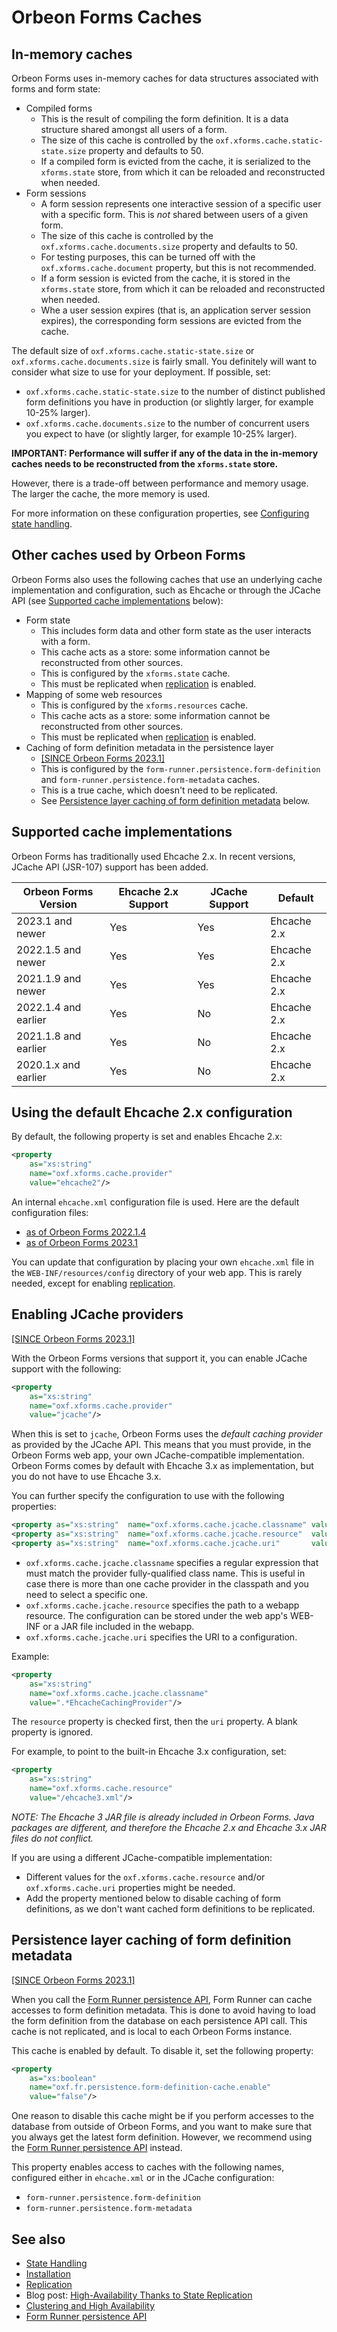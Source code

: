 # Orbeon Forms Caches

## In-memory caches

Orbeon Forms uses in-memory caches for data structures associated with forms and form state:

- Compiled forms
    - This is the result of compiling the form definition. It is a data structure shared amongst all users of a form.
    - The size of this cache is controlled by the `oxf.xforms.cache.static-state.size` property and defaults to 50.
    - If a compiled form is evicted from the cache, it is serialized to the `xforms.state` store, from which it can be reloaded and reconstructed when needed.
- Form sessions
    - A form session represents one interactive session of a specific user with a specific form. This is *not* shared between users of a given form. 
    - The size of this cache is controlled by the `oxf.xforms.cache.documents.size` property and defaults to 50.
    - For testing purposes, this can be turned off with the `oxf.xforms.cache.document` property, but this is not recommended.
    - If a form session is evicted from the cache, it is stored in the `xforms.state` store, from which it can be reloaded and reconstructed when needed.
    - Whe a user session expires (that is, an application server session expires), the corresponding form sessions are evicted from the cache.

The default size of `oxf.xforms.cache.static-state.size` or `oxf.xforms.cache.documents.size` is fairly small. You definitely will want to consider what size to use for your deployment. If possible, set:

- `oxf.xforms.cache.static-state.size` to the number of distinct published form definitions you have in production (or slightly larger, for example 10-25% larger).
- `oxf.xforms.cache.documents.size` to the number of concurrent users you expect to have (or slightly larger, for example 10-25% larger).

__IMPORTANT: Performance will suffer if any of the data in the in-memory caches needs to be reconstructed from the `xforms.state` store.__

However, there is a trade-off between performance and memory usage. The larger the cache, the more memory is used.

For more information on these configuration properties, see [Configuring state handling](/contributors/state-handling.md#configuring-state-handling).

## Other caches used by Orbeon Forms

Orbeon Forms also uses the following caches that use an underlying cache implementation and configuration, such as Ehcache or through the JCache API (see [Supported cache implementations](#supported-cache-implementations) below):

- Form state
    - This includes form data and other form state as the user interacts with a form.
    - This cache acts as a store: some information cannot be reconstructed from other sources.
    - This is configured by the `xforms.state` cache.
    - This must be replicated when [replication](replication.md) is enabled.
- Mapping of some web resources
    - This is configured by the `xforms.resources` cache.
    - This cache acts as a store: some information cannot be reconstructed from other sources.
    - This must be replicated when [replication](replication.md) is enabled.
- Caching of form definition metadata in the persistence layer
    - [\[SINCE Orbeon Forms 2023.1\]](/release-notes/orbeon-forms-2023.1.md)
    - This is configured by the `form-runner.persistence.form-definition` and `form-runner.persistence.form-metadata` caches.
    - This is a true cache, which doesn't need to be replicated.
    - See [Persistence layer caching of form definition metadata](#persistence-layer-caching-of-form-definition-metadata) below.

## Supported cache implementations

Orbeon Forms has traditionally used Ehcache 2.x. In recent versions, JCache API (JSR-107) support has been added.

| Orbeon Forms Version | Ehcache 2.x Support | JCache Support | Default     |
|----------------------|---------------------|----------------|-------------|
| 2023.1 and newer     | Yes                 | Yes            | Ehcache 2.x |
| 2022.1.5 and newer   | Yes                 | Yes            | Ehcache 2.x |
| 2021.1.9 and newer   | Yes                 | Yes            | Ehcache 2.x |
| 2022.1.4 and earlier | Yes                 | No             | Ehcache 2.x |
| 2021.1.8 and earlier | Yes                 | No             | Ehcache 2.x |
| 2020.1.x and earlier | Yes                 | No             | Ehcache 2.x |

## Using the default Ehcache 2.x configuration

By default, the following property is set and enables Ehcache 2.x:

```xml
<property
    as="xs:string"
    name="oxf.xforms.cache.provider"
    value="ehcache2"/>
```

An internal `ehcache.xml` configuration file is used. Here are the default configuration files:

- [as of Orbeon Forms 2022.1.4](https://github.com/orbeon/orbeon-forms/blob/0f5bcf02178009c8a33868227c9b1d03e019e80d/src/main/resources/config/ehcache.xml)
- [as of Orbeon Forms 2023.1](https://github.com/orbeon/orbeon-forms/blob/2023.1-ce/src/main/resources/config/ehcache.xml)

You can update that configuration by placing your own `ehcache.xml` file in the `WEB-INF/resources/config` directory of your web app. This is rarely needed, except for enabling [replication](replication.md).

## Enabling JCache providers

[\[SINCE Orbeon Forms 2023.1\]](/release-notes/orbeon-forms-2023.1.md)

With the Orbeon Forms versions that support it, you can enable JCache support with the following:

```xml
<property
    as="xs:string"
    name="oxf.xforms.cache.provider"
    value="jcache"/>
```

When this is set to `jcache`, Orbeon Forms uses the *default caching provider* as provided by the JCache API. This means that you must provide, in the Orbeon Forms web app, your own JCache-compatible implementation. Orbeon Forms comes by default with Ehcache 3.x as implementation, but you do not have to use Ehcache 3.x.

You can further specify the configuration to use with the following properties:

```xml
<property as="xs:string"  name="oxf.xforms.cache.jcache.classname" value=""/>
<property as="xs:string"  name="oxf.xforms.cache.jcache.resource"  value=""/>
<property as="xs:string"  name="oxf.xforms.cache.jcache.uri"       value=""/>
```

- `oxf.xforms.cache.jcache.classname` specifies a regular expression that must match the provider fully-qualified class name. This is useful in case there is more than one cache provider in the classpath and you need to select a specific one.
- `oxf.xforms.cache.jcache.resource` specifies the path to a webapp resource. The configuration can be stored under the web app's WEB-INF or a JAR file included in the webapp.
- `oxf.xforms.cache.jcache.uri` specifies the URI to a configuration.

Example:

```xml
<property
    as="xs:string"
    name="oxf.xforms.cache.jcache.classname"                
    value=".*EhcacheCachingProvider"/>
```

The `resource` property is checked first, then the `uri` property. A blank property is ignored.

For example, to point to the built-in Ehcache 3.x configuration, set:

```xml
<property 
    as="xs:string"  
    name="oxf.xforms.cache.resource" 
    value="/ehcache3.xml"/>
```

_NOTE: The Ehcache 3 JAR file is already included in Orbeon Forms. Java packages are different, and therefore the Ehcache 2.x and Ehcache 3.x JAR files do not conflict._

If you are using a different JCache-compatible implementation:

- Different values for the `oxf.xforms.cache.resource` and/or `oxf.xforms.cache.uri` properties might be needed.
- Add the property mentioned below to disable caching of form definitions, as we don't want cached form definitions to be replicated.

## Persistence layer caching of form definition metadata

[\[SINCE Orbeon Forms 2023.1\]](/release-notes/orbeon-forms-2023.1.md)

When you call the [Form Runner persistence API](/form-runner/api/persistence/README.md), Form Runner can cache accesses to form definition metadata. This is done to avoid having to load the form definition from the database on each persistence API call. This cache is not replicated, and is local to each Orbeon Forms instance.

This cache is enabled by default. To disable it, set the following property:

```xml
<property
    as="xs:boolean"
    name="oxf.fr.persistence.form-definition-cache.enable"
    value="false"/>
```

One reason to disable this cache might be if you perform accesses to the database from outside of Orbeon Forms, and you want to make sure that you always get the latest form definition. However, we recommend using the [Form Runner persistence API](/form-runner/api/persistence/README.md) instead.

This property enables access to caches with the following names, configured either in `ehcache.xml` or in the JCache configuration:

- `form-runner.persistence.form-definition`
- `form-runner.persistence.form-metadata`

## See also

- [State Handling](/contributors/state-handling.md)
- [Installation](README.md)
- [Replication](replication.md)
- Blog post: [High-Availability Thanks to State Replication](https://blog.orbeon.com/2018/03/high-availability-thanks-to-state.html)
- [Clustering and High Availability](/configuration/advanced/clustering.md)
- [Form Runner persistence API](/form-runner/api/persistence/README.md)